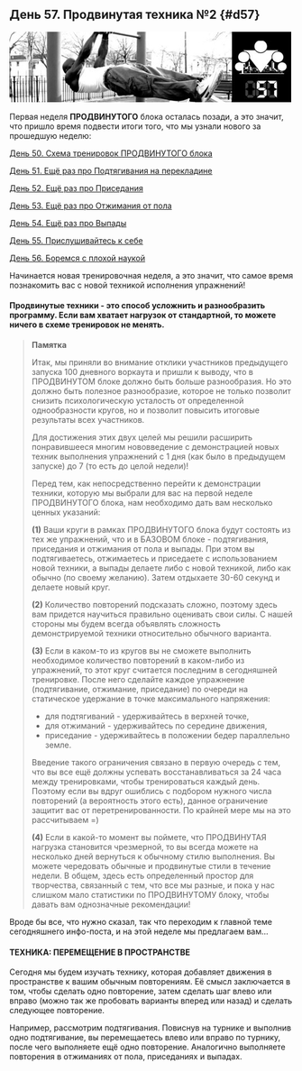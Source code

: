 ## День 57. Продвинутая техника №2 {#d57}

![](src/img/57.jpg)

Первая неделя **ПРОДВИНУТОГО** блока осталась позади, а это значит, что пришло время подвести итоги того, что мы узнали нового за прошедшую неделю: 

[День 50. Схема тренировок ПРОДВИНУТОГО блока](#d50)

[День 51. Ещё раз про Подтягивания на перекладине](#d51)

[День 52. Ещё раз про Приседания](#d52)

[День 53. Ещё раз про Отжимания от пола](#d53)

[День 54. Ещё раз про Выпады](#d54)

[День 55. Прислушивайтесь к себе](#d55)

[День 56. Боремся с плохой наукой](#d56)

Начинается новая тренировочная неделя, а это значит, что самое время познакомить вас с новой техникой исполнения упражнений! 

#### Продвинутые техники - это способ усложнить и разнообразить программу. Если вам хватает нагрузок от стандартной, то можете ничего в схеме тренировок не менять.

> **Памятка**
>
> Итак, мы приняли во внимание отклики участников предыдущего запуска 100 дневного воркаута и пришли к выводу, что в ПРОДВИНУТОМ блоке должно быть больше разнообразия. Но это должно быть полезное разнообразие, которое не только позволит снизить психологическую усталость от определенной однообразности кругов, но и позволит повысить итоговые результаты всех участников. 
> 
> Для достижения этих двух целей мы решили расширить понравившееся многим нововведение с демонстрацией новых техник выполнения упражнений с 1 дня (как было в предыдущем запуске) до 7 (то есть до целой недели)! 
> 
> Перед тем, как непосредственно перейти к демонстрации техники, которую мы выбрали для вас на первой неделе ПРОДВИНУТОГО блока, нам необходимо дать вам несколько ценных указаний: 
> 
> **(1)** Ваши круги в рамках ПРОДВИНУТОГО блока будут состоять из тех же упражнений, что и в БАЗОВОМ блоке - подтягивания, приседания и отжимания от пола и выпады. При этом вы подтягиваетесь, отжимаетесь и приседаете с использованием новой техники, а выпады делаете либо с новой техникой, либо как обычно (по своему желанию). Затем отдыхаете 30-60 секунд и делаете новый круг. 
> 
> **(2)** Количество повторений подсказать сложно, поэтому здесь вам придется научиться правильно оценивать свои силы. С нашей стороны мы будем всегда объявлять сложность демонстрируемой техники относительно обычного варианта. 
> 
> **(3)** Если в каком-то из кругов вы не сможете выполнить необходимое количество повторений в каком-либо из упражнений, то этот круг считается последним в сегодняшней тренировке. После него сделайте каждое упражнение (подтягивание, отжимание, приседание) по очереди на статическое удержание в точке максимального напряжения: 
> 
> - для подтягиваний - удерживайтесь в верхней точке, 
> - для отжиманий - удерживайтесь по середине движения, 
> - приседание - удерживайтесь в положении бедер параллельно земле. 
> 
> Введение такого ограничения связано в первую очередь с тем, что вы все ещё должны успевать восстанавливаться за 24 часа между тренировками, чтобы тренироваться каждый день. Поэтому если вы вдруг ошиблись с подбором нужного числа повторений (а вероятность этого есть), данное ограничение защитит вас от перетренированности. По крайней мере мы на это рассчитываем =) 
> 
> **(4)** Если в какой-то момент вы поймете, что ПРОДВИНУТАЯ нагрузка становится чрезмерной, то вы всегда можете на несколько дней вернуться к обычному стилю выполнения. Вы можете чередовать обычные и продвинутые стили в течение недели. В общем, здесь есть определенный простор для творчества, связанный с тем, что все мы разные, и пока у нас слишком мало статистики по ПРОДВИНУТОМУ блоку, чтобы давать вам однозначные рекомендации!

Вроде бы все, что нужно сказал, так что переходим к главной теме сегодняшнего инфо-поста, и на этой неделе мы предлагаем вам... 

#### ТЕХНИКА: ПЕРЕМЕЩЕНИЕ В ПРОСТРАНСТВЕ

Сегодня мы будем изучать технику, которая добавляет движения в пространстве к вашим обычным повторениям. Её смысл заключается в том, чтобы сделать одно повторение, затем сделать шаг влево или вправо (можно так же пробовать варианты вперед или назад) и сделать следующее повторение. 

Например, рассмотрим подтягивания. Повиснув на турнике и выполнив одно подтягивание, вы перемещаетесь влево или вправо по турнику, после чего выполняете ещё одно повторение. Аналогично выполняете повторения в отжиманиях от пола, приседаниях и выпадах. 

